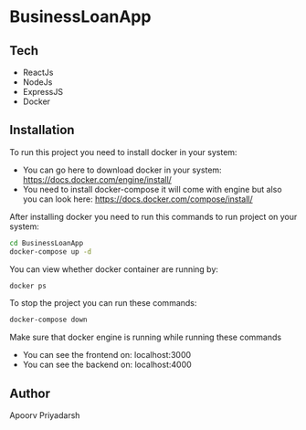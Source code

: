 # BusinessLoanApp

## Tech
- ReactJs
- NodeJs
- ExpressJS
- Docker

## Installation

To run this project you need to install docker in your system:
- You can go here to download docker in your system: https://docs.docker.com/engine/install/
- You need to install docker-compose it will come with engine but also you can look here: https://docs.docker.com/compose/install/

After installing docker you need to run this commands to run project on your system:

```sh
cd BusinessLoanApp
docker-compose up -d
```
You can view whether docker container are running by:

```sh
docker ps
```

To stop the project you can run these commands:
```sh
docker-compose down
```

Make sure that docker engine is running while running these commands

- You can see the frontend on: localhost:3000
- You can see the backend on: localhost:4000

## Author

Apoorv Priyadarsh
